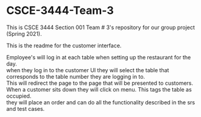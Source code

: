 # CSCE-3444-Team-3

This is CSCE 3444 Section 001 Team # 3's repository for our group project (Spring 2021).  

This is the readme for the customer interface.  

Employee's will log in at each table when setting up the restaurant for the day.  
when they log in to the customer UI they will select the table that corresponds to the table number they are logging in to.  
This will redirect the page to the page that will be presented to customers.  
When a customer sits down they will click on menu. This tags the table as occupied.  
they will place an order and can do all the functionality described in the srs and test cases.  
